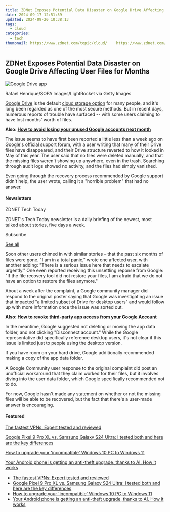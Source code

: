 ```yaml
---
title: ZDNet Exposes Potential Data Disaster on Google Drive Affecting User Files for Months
date: 2024-09-17 12:51:59
updated: 2024-09-20 10:38:13
tags:
  - cloud
categories:
  - tech
thumbnail: https://www.zdnet.com/topic/cloud/    https://www.zdnet.com/a/img/resize/7ff6aa6443f2d916aa8aba5568e60621ccfd7b61/2023/11/27/3ed9cf43-8434-4899-a7de-1c92f8d60a6f/gettyimages-1231819984.jpg?width=170&height=96&fit=crop&auto=webp
---
```


## ZDNet Exposes Potential Data Disaster on Google Drive Affecting User Files for Months

![Google Drive app](https://www.zdnet.com/a/img/resize/04c337535a231e3ad4f8846c7ecb2e8f4c5106b4/2023/11/27/3ed9cf43-8434-4899-a7de-1c92f8d60a6f/gettyimages-1231819984.jpg?auto=webp&width=1280)

Rafael Henrique/SOPA Images/LightRocket via Getty Images

[Google Drive](https://www.zdnet.com/article/need-a-better-way-to-manage-your-google-drive-data-google-was-no-help-but-this-tool-solved-my-storage-mess/) is the default [cloud storage option](https://www.zdnet.com/article/best-cloud-storage/) for many people, and it's long been regarded as one of the most secure methods. But in recent days, numerous reports of trouble have surfaced -- with some users claiming to have lost months' worth of files.

**Also: [How to avoid losing your unused Google accounts next month](https://www.zdnet.com/article/how-to-avoid-losing-your-unused-google-accounts-next-month/)**

The issue seems to have first been reported a little less than a week ago on [Google's official support forum](https://support.google.com/drive/thread/245055606/google-drive-files-suddenly-disappeared-the-drive-literally-went-back-to-condition-in-may-2023), with a user writing that many of their Drive files have disappeared, and their Drive structure reverted to how it looked in May of this year. The user said that no files were deleted manually, and that the missing files weren't showing up anywhere, even in the trash. Searching through audit logs showed no activity, and the files had simply vanished. 

Even going through the recovery process recommended by Google support didn't help, the user wrote, calling it a "horrible problem" that had no answer. 

#### Newsletters

ZDNET Tech Today

ZDNET's Tech Today newsletter is a daily briefing of the newest, most talked about stories, five days a week.

 Subscribe

[See all](https://www.zdnet.com/newsletters/)

Soon other users chimed in with similar stories – that the past six months of files were gone. "I am in a total panic," wrote one affected user, with another adding: "There is a serious issue here that needs to escalate urgently." One even reported receiving this unsettling reponse from Google: "If the file recovery tool did not restore your files, I am afraid that we do not have an option to restore the files anymore."

About a week after the complaint, a Google community manager did respond to the original poster saying that Google was investigating an issue that impacted "a limited subset of Drive for desktop users" and would follow up with more information once the issue was sorted out. 

**Also: [How to revoke third-party app access from your Google Account](https://www.zdnet.com/home-and-office/work-life/how-to-revoke-third-party-app-access-from-your-google-account/)**

In the meantime, Google suggested not deleting or moving the app data folder, and not clicking "Disconnect account." While the Google representative did specifically reference desktop users, it's not clear if this issue is limited just to people using the desktop version.

If you have room on your hard drive, Google additionally recommended making a copy of the app data folder. 

A Google Community user response to the original complaint did post an unofficial workaround that they claim worked for their files, but it involves diving into the user data folder, which Google specifically recommended not to do. 

For now, Google hasn't made any statement on whether or not the missing files will be able to be recovered, but the fact that there's a user-made answer is encouraging.

#### Featured

[The fastest VPNs: Expert tested and reviewed](https://www.zdnet.com/article/fastest-vpn/ "The fastest VPNs: Expert tested and reviewed")

[Google Pixel 9 Pro XL vs. Samsung Galaxy S24 Ultra: I tested both and here are the key differences](https://www.zdnet.com/article/google-pixel-9-pro-xl-vs-samsung-galaxy-s24-ultra/ "Google Pixel 9 Pro XL vs. Samsung Galaxy S24 Ultra: I tested both and here are the key differences")

[How to upgrade your 'incompatible' Windows 10 PC to Windows 11](https://www.zdnet.com/article/how-to-upgrade-your-incompatible-windows-10-pc-to-windows-11/ "How to upgrade your 'incompatible' Windows 10 PC to Windows 11")

[Your Android phone is getting an anti-theft upgrade, thanks to AI. How it works](https://www.zdnet.com/article/your-android-phone-is-getting-an-anti-theft-upgrade-thanks-to-ai-how-it-works/ "Your Android phone is getting an anti-theft upgrade, thanks to AI. How it works")

* [The fastest VPNs: Expert tested and reviewed](https://www.zdnet.com/article/fastest-vpn/ "The fastest VPNs: Expert tested and reviewed")
* [Google Pixel 9 Pro XL vs. Samsung Galaxy S24 Ultra: I tested both and here are the key differences](https://www.zdnet.com/article/google-pixel-9-pro-xl-vs-samsung-galaxy-s24-ultra/ "Google Pixel 9 Pro XL vs. Samsung Galaxy S24 Ultra: I tested both and here are the key differences")
* [How to upgrade your 'incompatible' Windows 10 PC to Windows 11](https://www.zdnet.com/article/how-to-upgrade-your-incompatible-windows-10-pc-to-windows-11/ "How to upgrade your 'incompatible' Windows 10 PC to Windows 11")
* [Your Android phone is getting an anti-theft upgrade, thanks to AI. How it works](https://www.zdnet.com/article/your-android-phone-is-getting-an-anti-theft-upgrade-thanks-to-ai-how-it-works/ "Your Android phone is getting an anti-theft upgrade, thanks to AI. How it works")

<ins class="adsbygoogle"
     style="display:block"
     data-ad-format="autorelaxed"
     data-ad-client="ca-pub-7571918770474297"
     data-ad-slot="1223367746"></ins>



<ins class="adsbygoogle"
     style="display:block"
     data-ad-client="ca-pub-7571918770474297"
     data-ad-slot="8358498916"
     data-ad-format="auto"
     data-full-width-responsive="true"></ins>
